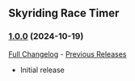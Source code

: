 ## Skyriding Race Timer
### [1.0.0](https://github.com/diomsg-code/SkyridingRaceTimer/tree/1.0.0) (2024-10-19)
[Full Changelog](https://github.com/diomsg-code/SkyridingRaceTimer/commits/1.0.0) - [Previous Releases](https://github.com/diomsg-code/SkyridingRaceTimer/releases)

- Initial release
